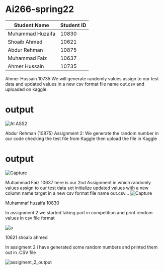 # Ai266-spring22

|      Student Name     | Student ID |
| --------------------- | ---------- |
|   Muhammad Huzaifa    |    10830   |
|   Shoaib Ahmed        |    10621   |
|   Abdur Rehman        |    10875   |
|   Muhammad Faiz       |    10637   |
|  Ahmer Hussain        |    10735   |

Ahmer Hussain 10735
 We will generate randomly values assign to our test data and updated values in a new csv format file name out.csv and uploaded on kaggle.
 
 # output
![AI ASS2](https://user-images.githubusercontent.com/99546831/167914346-1abf5216-cf30-43fb-96b8-d91adee5d575.PNG)

Abdur Rehman (10875)
Assignment 2:
We generate the random number in our code checking the test file from Kaggle then upload the file in Kaggle
 # output
![Capture](https://user-images.githubusercontent.com/87324678/167905429-7d8d72b1-57a4-49ec-bdbd-a08b3dcd9ed9.PNG)

Muhammad Faiz 10637
 here is our 2nd Assignment in which randomly values assign to our test data set initialize updated values with a new column name target in a new csv format file name out.csv...
 ![Capture](https://user-images.githubusercontent.com/99601979/167917552-06c6b38d-a1b5-4bd9-a2c6-f97d61d8d2e1.JPG)
 
 Muhammaf huzaifa 10830
 
 In assignment 2 we started taking part in competition and print rendom values in csv file format
 
 ![a](https://user-images.githubusercontent.com/99601994/167917875-e0ffc50d-ea62-489c-9ba5-468ebd5784df.JPG)

10621 shoaib ahmed

In assigment 2 i have generated some random numbers and printed them out in .CSV file 


![assigment_2_output](https://user-images.githubusercontent.com/59770087/169151016-eaf2a6cf-dd87-4fd9-8ef2-6087d52b2c89.PNG)
